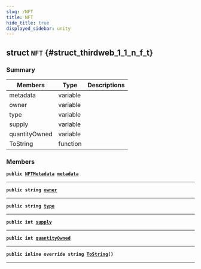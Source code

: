 ```yaml
---
slug: /NFT
title: NFT
hide_title: true
displayed_sidebar: unity
---
```


## struct `NFT` {#struct_thirdweb_1_1_n_f_t}

### Summary

| Members | Type | Descriptions |
| ------- | ---- | ------------ |
| metadata | variable |  |
| owner | variable |  |
| type | variable |  |
| supply | variable |  |
| quantityOwned | variable |  |
| ToString | function |  |

### Members

**`public `[`NFTMetadata`](docs/unity/NFTMetadata.md#struct_thirdweb_1_1_n_f_t_metadata)` `[`metadata`](#struct_thirdweb_1_1_n_f_t_1a3e0d0155d135eec24ab1d40445f34850)**

---

**`public string `[`owner`](#struct_thirdweb_1_1_n_f_t_1a9e4867d841ca61f1a0c34903712cf731)**

---

**`public string `[`type`](#struct_thirdweb_1_1_n_f_t_1a923ca90b28f874cb16575471ed8aafdd)**

---

**`public int `[`supply`](#struct_thirdweb_1_1_n_f_t_1ac3f828eb44899b5a32e5992e2a796060)**

---

**`public int `[`quantityOwned`](#struct_thirdweb_1_1_n_f_t_1aef81fe74dfe19e5b12b83d0513649129)**

---

**`public inline override string `[`ToString`](#struct_thirdweb_1_1_n_f_t_1a485b5388ebfc45794a4d531ff71c9658)`()`**

---
